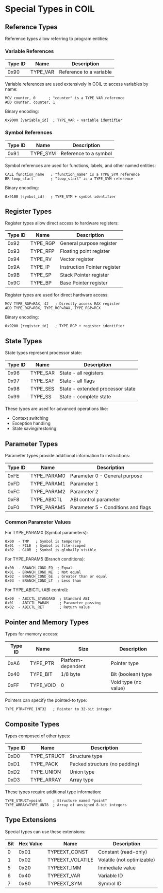 # Special Types in COIL

## Reference Types

Reference types allow referring to program entities:

### Variable References

| Type ID | Name | Description |
|---------|------|-------------|
| 0x90    | TYPE_VAR | Reference to a variable |

Variable references are used extensively in COIL to access variables by name:

```
MOV counter, 0      ; "counter" is a TYPE_VAR reference
ADD counter, counter, 1
```

Binary encoding:
```
0x9000 [variable_id]  ; TYPE_VAR + variable identifier
```

### Symbol References

| Type ID | Name | Description |
|---------|------|-------------|
| 0x91    | TYPE_SYM | Reference to a symbol |

Symbol references are used for functions, labels, and other named entities:

```
CALL function_name   ; "function_name" is a TYPE_SYM reference
BR loop_start        ; "loop_start" is a TYPE_SYM reference
```

Binary encoding:
```
0x9100 [symbol_id]   ; TYPE_SYM + symbol identifier
```

## Register Types

Register types allow direct access to hardware registers:

| Type ID | Name | Description |
|---------|------|-------------|
| 0x92    | TYPE_RGP | General purpose register |
| 0x93    | TYPE_RFP | Floating point register |
| 0x94    | TYPE_RV  | Vector register |
| 0x9A    | TYPE_IP  | Instruction Pointer register |
| 0x9B    | TYPE_SP  | Stack Pointer register |
| 0x9C    | TYPE_BP  | Base Pointer register |

Register types are used for direct hardware access:

```
MOV TYPE_RGP=RAX, 42   ; Directly access RAX register
ADD TYPE_RGP=RBX, TYPE_RGP=RAX, TYPE_RGP=RCX
```

Binary encoding:
```
0x9200 [register_id]   ; TYPE_RGP + register identifier
```

## State Types

State types represent processor state:

| Type ID | Name | Description |
|---------|------|-------------|
| 0x96    | TYPE_SAR | State - all registers |
| 0x97    | TYPE_SAF | State - all flags |
| 0x98    | TYPE_SES | State - extended processor state |
| 0x99    | TYPE_SS  | State - complete state |

These types are used for advanced operations like:
- Context switching
- Exception handling
- State saving/restoring

## Parameter Types

Parameter types provide additional information to instructions:

| Type ID | Name | Description |
|---------|------|-------------|
| 0xFE    | TYPE_PARAM0 | Parameter 0 - General purpose |
| 0xFD    | TYPE_PARAM1 | Parameter 1 |
| 0xFC    | TYPE_PARAM2 | Parameter 2 |
| 0xF8    | TYPE_ABICTL | ABI control parameter |
| 0xF0    | TYPE_PARAM5 | Parameter 5 - Conditions and flags |

### Common Parameter Values

For TYPE_PARAM0 (Symbol parameters):
```
0x00  - TMP   ; Symbol is temporary
0x01  - FILE  ; Symbol is file-scoped
0x02  - GLOB  ; Symbol is globally visible
```

For TYPE_PARAM5 (Branch conditions):
```
0x00  - BRANCH_COND_EQ  ; Equal
0x01  - BRANCH_COND_NE  ; Not equal 
0x02  - BRANCH_COND_GE  ; Greater than or equal
0x03  - BRANCH_COND_LT  ; Less than
```

For TYPE_ABICTL (ABI control):
```
0x00  - ABICTL_STANDARD  ; Standard ABI
0x01  - ABICTL_PARAM     ; Parameter passing
0x02  - ABICTL_RET       ; Return value
```

## Pointer and Memory Types

Types for memory access:

| Type ID | Name | Size | Description |
|---------|------|------|-------------|
| 0xA6    | TYPE_PTR | Platform-dependent | Pointer type |
| 0x40    | TYPE_BIT | 1/8 byte | Bit (boolean) type |
| 0xFF    | TYPE_VOID | 0 | Void type (no value) |

Pointers can specify the pointed-to type:
```
TYPE_PTR=TYPE_INT32   ; Pointer to 32-bit integer
```

## Composite Types

Types composed of other types:

| Type ID | Name | Description |
|---------|------|-------------|
| 0xD0    | TYPE_STRUCT | Structure type |
| 0xD1    | TYPE_PACK   | Packed structure (no padding) |
| 0xD2    | TYPE_UNION  | Union type |
| 0xD3    | TYPE_ARRAY  | Array type |

These types require additional type information:
```
TYPE_STRUCT=point     ; Structure named "point"
TYPE_ARRAY=TYPE_UNT8  ; Array of unsigned 8-bit integers
```

## Type Extensions

Special types can use these extensions:

| Bit | Hex Value | Name | Description |
|-----|-----------|------|-------------|
| 0   | 0x01 | TYPEEXT_CONST    | Constant (read-only) |
| 1   | 0x02 | TYPEEXT_VOLATILE | Volatile (not optimizable) |
| 5   | 0x20 | TYPEEXT_IMM      | Immediate value |
| 6   | 0x40 | TYPEEXT_VAR      | Variable ID |
| 7   | 0x80 | TYPEEXT_SYM      | Symbol ID |
